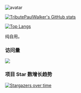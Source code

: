 ![avatar](https://raw.githubusercontent.com/TributePaulWalker/PaulWalker/main/PaulWalker.JPG)

[![TributePaulWalker's GitHub stats](https://github-readme-stats.vercel.app/api?username=TributePaulWalker&show_icons=true&count_private=true&theme=vue)](https://github.com/TributePaulWalker/Profiles)

[![Top Langs](https://github-readme-stats.vercel.app/api/top-langs/?username=TributePaulWalker&layout=compact&theme=vue)](https://github.com/TributePaulWalker/TributePaulWalker)

纯自用。

### 访问量

![](http://profile-counter.glitch.me/TributePaulWalker/Profiles/tree/main/JavaScript.svg)

### 项目 Star 数增长趋势

[![Stargazers over time](https://starchart.cc/TributePaulWalker/Profiles/tree/main/JavaScript.svg)](https://starchart.cc/TributePaulWalker/Profiles/tree/main/JavaScript)
